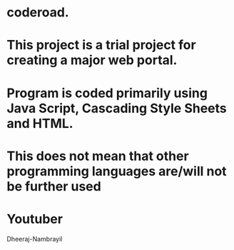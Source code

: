 # coderoad.
# This project is a trial project for creating a major web portal.
# Program is coded primarily using Java Script, Cascading Style Sheets and HTML.
# This does not mean that other programming languages are/will not be further used
# Youtuber
 Dheeraj-Nambrayil
